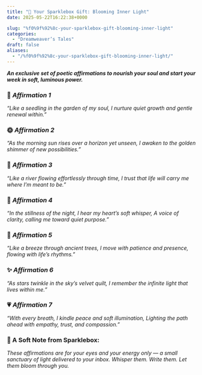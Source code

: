 ```yaml
---
title: "💌 Your Sparklebox Gift: Blooming Inner Light"
date: 2025-05-22T16:22:38+0000

slug: "%f0%9f%92%8c-your-sparklebox-gift-blooming-inner-light"
categories:
  - "Dreamweaver’s Tales"
draft: false
aliases:
  - "/%f0%9f%92%8c-your-sparklebox-gift-blooming-inner-light/"
---
```

***An exclusive set of poetic affirmations to nourish your soul and start your week in soft, luminous power.***

### 🌱 *Affirmation 1*

*“Like a seedling in the garden of my soul,*
*I nurture quiet growth and gentle renewal within.”*

### 🌞 *Affirmation 2*

*“As the morning sun rises over a horizon yet unseen,*
*I awaken to the golden shimmer of new possibilities.”*

### 🌊 *Affirmation 3*

*“Like a river flowing effortlessly through time,*
*I trust that life will carry me where I’m meant to be.”*

### 🌙 *Affirmation 4*

*“In the stillness of the night, I hear my heart’s soft whisper,*
*A voice of clarity, calling me toward quiet purpose.”*

### 🍃 *Affirmation 5*

*“Like a breeze through ancient trees,*
*I move with patience and presence, flowing with life’s rhythms.”*

### ✨ *Affirmation 6*

*“As stars twinkle in the sky’s velvet quilt,*
*I remember the infinite light that lives within me.”*

### 💗 *Affirmation 7*

*“With every breath, I kindle peace and soft illumination,*
*Lighting the path ahead with empathy, trust, and compassion.”*

### 🌸 A Soft Note from Sparklebox:

*These affirmations are for your eyes and your energy only — a small sanctuary of light delivered to your inbox. Whisper them. Write them. Let them bloom through you.*